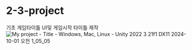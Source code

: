 # 2-3-project

기초 게임타이틀 UI및 게임시작 타이틀 제작
![My project - Title - Windows, Mac, Linux - Unity 2022 3 21f1 _DX11_ 2024-10-01 오전 1_05_05](https://github.com/user-attachments/assets/bdbd476c-9efa-4ca7-9e9c-bf4c74df546b)
